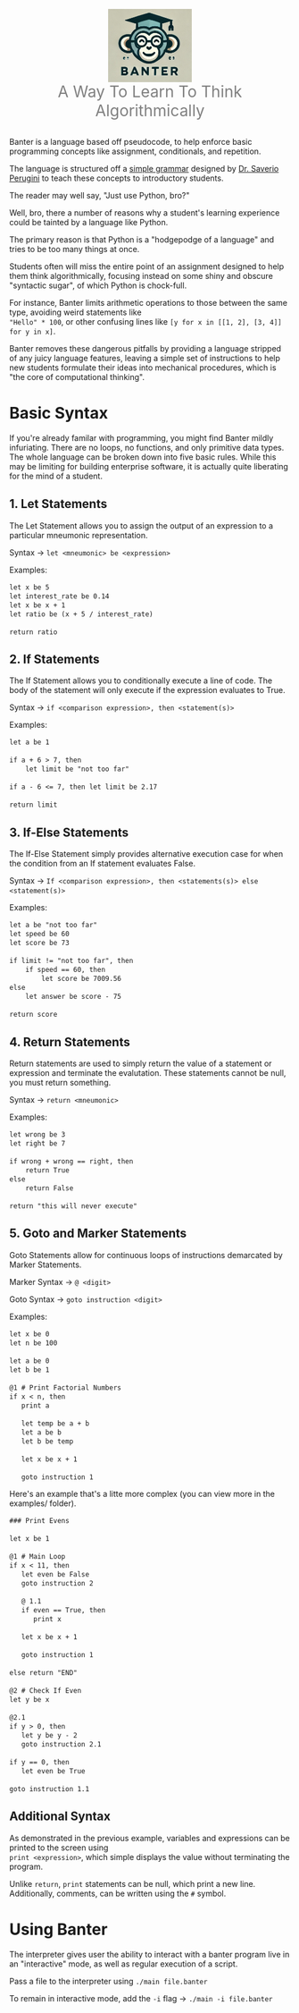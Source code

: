 <p align="center">
  <img src="./images/banter-logo.png" alt="Banter logo" width="150" style="vertical-align: middle;"/>
  <br/>
  <span style="font-size: 2em; color: gray; vertical-align: middle;">A Way To Learn To Think Algorithmically</span>
</p>

##

Banter is a language based off pseudocode, to help enforce basic programming concepts like assignment, conditionals, and repetition.

The language is structured off a [simple grammar](https://augustine.myusa.cloud/perugini/AveMaria/teaching/courses/csci151/LectureNotes/pseudocodeLanguage.html) designed by [Dr. Saverio Perugini](https://saverio.carrd.co/) to teach these concepts to introductory students.


The reader may well say, "Just use Python, bro?"

Well, bro, there a number of reasons why a student's learning experience could be tainted by a language like Python. 

The primary reason is that Python is a "hodgepodge of a language" and tries to be too many things at once. 

Students often will miss the entire point of an assignment designed to help them think algorithmically, focusing instead on some shiny and obscure "syntactic sugar", of which Python is chock-full. 

For instance, Banter limits arithmetic operations to those between the same type, avoiding weird statements like \
`"Hello" * 100`, or other confusing lines like `[y for x in [[1, 2], [3, 4]] for y in x]`. 

Banter removes these dangerous pitfalls by providing a language stripped of any juicy language features, leaving a simple set of instructions to help new students formulate their ideas into mechanical procedures, which is "the core of computational thinking".

# Basic Syntax

If you're already familar with programming, you might find Banter mildly infuriating. There are no loops, no functions, and only primitive data types. The whole language can be broken down into five basic rules. While this may be limiting for building enterprise software, it is actually quite liberating for the mind of a student.

## 1. Let Statements

The Let Statement allows you to assign the output of an expression to a particular mneumonic representation. 


Syntax -> `let <mneumonic> be <expression>`

Examples:

```
let x be 5
let interest_rate be 0.14
let x be x + 1
let ratio be (x + 5 / interest_rate)

return ratio
```

## 2. If Statements

The If Statement allows you to conditionally execute a line of code. The body of the statement will only execute if the expression evaluates to True.


Syntax -> `if <comparison expression>, then <statement(s)>`

Examples:

```
let a be 1

if a + 6 > 7, then
    let limit be "not too far"

if a - 6 <= 7, then let limit be 2.17

return limit
```

## 3. If-Else Statements

The If-Else Statement simply provides alternative execution case for when the condition from an If statement evaluates False. 


Syntax -> `If <comparison expression>, then <statements(s)> else <statement(s)>`

Examples:
```
let a be "not too far"
let speed be 60
let score be 73

if limit != "not too far", then
    if speed == 60, then
        let score be 7009.56
else
    let answer be score - 75

return score
```


## 4. Return Statements

Return statements are used to simply return the value of a statement or expression and terminate the evalutation. These statements cannot be null, you must return something.


Syntax -> `return <mneumonic>`

Examples:
```
let wrong be 3
let right be 7

if wrong + wrong == right, then 
    return True
else
    return False

return "this will never execute"
```

## 5. Goto and Marker Statements

Goto Statements allow for continuous loops of instructions demarcated by Marker Statements.

Marker Syntax -> `@ <digit>`

Goto Syntax -> `goto instruction <digit>`

Examples:

```
let x be 0
let n be 100

let a be 0 
let b be 1

@1 # Print Factorial Numbers
if x < n, then
   print a

   let temp be a + b
   let a be b
   let b be temp

   let x be x + 1

   goto instruction 1
```

Here's an example that's a litte more complex (you can view more in the examples/ folder).

```
### Print Evens

let x be 1

@1 # Main Loop
if x < 11, then
   let even be False
   goto instruction 2

   @ 1.1
   if even == True, then
      print x

   let x be x + 1

   goto instruction 1

else return "END"

@2 # Check If Even
let y be x

@2.1
if y > 0, then
   let y be y - 2
   goto instruction 2.1

if y == 0, then 
   let even be True

goto instruction 1.1
```

## Additional Syntax

As demonstrated in the previous example, variables and expressions can be printed to the screen using\
`print <expression>`, which simple displays the value without terminating the program. 

Unlike `return`, `print` statements can be null, which print a new line.\
Additionally, comments, can be written using the `#` symbol.

# Using Banter

The interpreter gives user the ability to interact with a banter program live in an "interactive" mode, as well as regular execution of a script. 

Pass a file to the interpreter using `./main file.banter` 


To remain in interactive mode, add the `-i` flag -> `./main -i file.banter`
